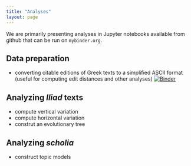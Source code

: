 ```yaml
---
title: "Analyses"
layout: page
---
```


We are primarily presenting analyses in Jupyter notebooks available from github that can be run on `mybinder.org`.


## Data preparation

- converting citable editions of Greek texts to a simplified ASCII format (useful for computing edit distances and other analyses) [![Binder](https://mybinder.org/badge_logo.svg)](https://mybinder.org/v2/gh/neelsmith/summer2020nbs/master?filepath=make-ascii-corpus.ipynb)

## Analyzing *Iliad* texts

- compute vertical variation
- compute horizontal variation
- construt an evolutionary tree

## Analyzing *scholia*

- construct topic models
